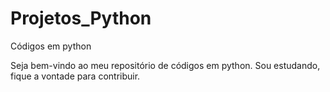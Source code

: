 # Projetos_Python
Códigos em python

Seja bem-vindo ao meu repositório de códigos em python.
Sou estudando, fique a vontade para contribuir.
